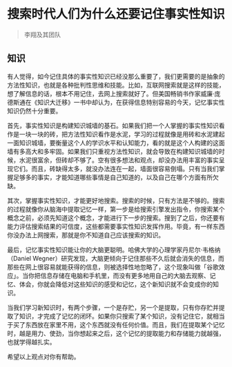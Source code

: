 # 搜索时代人们为什么还要记住事实性知识
> 李翔及其团队

## 知识
有人觉得，如今记住具体的事实性知识已经没那么重要了，我们更需要的是抽象的方法性知识，也就是各种批判性思维和技能。比如，互联网搜索就是这样的技能，想了解信息的话，根本不用记住，去网上搜索就好了。但美国畅销书作家威廉·庞德斯通在《知识大迁移》一书中却认为，在获得信息特别容易的今天，记忆事实性知识仍然十分重要。

首先，事实性知识是构建知识城墙的基石。如果我们把一个人掌握的事实性知识看作是一块一块的砖，把方法性知识看作是水泥，学习的过程就像是用砖和水泥建起一面知识城墙，要衡量这个人的学识水平和认知能力，看的就是这个人构建的这面墙有多高大和多牢固。如果我们只重视方法性知识，就会导致在构建知识城墙的时候，水泥很富余，但砖却不够了。空有很多想法和观点，却没办法用丰富的事实呈现它们。而且，砖缺得太多，就没办法连在一起，墙面很容易倒塌。只有当我们掌握足够多的事实，才能知道哪些事情是自己知道的，以及自己在哪个方面有所欠缺。

其次，掌握事实性知识，才能更好地搜索。搜索的时候，只有方法是不够的。搜索的过程就像你从脑海中提取记忆一样，第一步是给搜索引擎发出指令，你搜索某个概念之前，必须先知道这个概念，才能进行下一步的搜索。搜到了之后，你还要有能力评估搜索结果的可信度，这些都需要事实性知识发挥作用。毕竟，有一样东西你没办法上网搜索，那就是你不知道自己应该搜索的知识。

最后，记忆事实性知识能让你的大脑更聪明。哈佛大学的心理学家丹尼尔·韦格纳（Daniel Wegner）研究发现，大脑更倾向于记住那些不久后就会消失的信息，而那些在网上很容易就能获得的信息，则被选择性地忽略了，这个现象叫做「谷歌效应」。当你把信息存储在电脑和手机里，而没有更多地用自己的大脑去观察、记忆、体会，你就会降低对这些知识的感受和记忆，这个新知识就不会变成你的知识。

当我们学习新知识时，有两个步骤，一个是存贮，另一个是提取，只有你存贮并提取了知识，才完成了记忆的闭环。如果你只搜索了某个知识，没有记住它，就相当于买了东西放在家里不用，这个东西就没有任何价值。而且，我们在提取某个记忆时，越是用力、使劲，当你想起来之后，这个记忆的提取能力和存储能力就越强，也就学得越扎实。

希望以上观点对你有帮助。